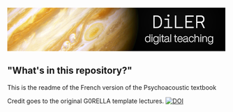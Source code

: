 ![logo](lecture/static/logo.png)


## "What's in this repository?"

This is the readme of the French version of the Psychoacoustic textbook



Credit goes to the original G0RELLA template lectures.
[![DOI](https://zenodo.org/badge/DOI/10.5281/zenodo.4279400.svg)](https://doi.org/10.5281/zenodo.4279400)

